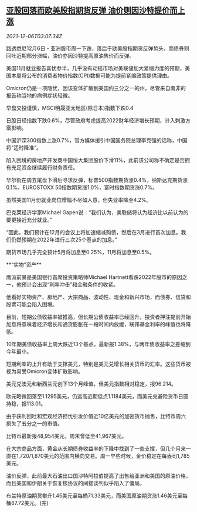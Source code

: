 <!--1638761463000-->
[亚股回落而欧美股指期货反弹 油价则因沙特提价而上涨](https://cn.reuters.com/article/global-market-asia-stocks-oil-1206-idCNKBS2IL06H)
------

<div><i>2021-12-06T03:07:34Z</i></div><p>路透悉尼12月6日 - 亚洲股市周一下跌，落后于欧美股指期货反弹势头，而债券则回吐近期部分涨幅，油价亦因沙特提高原油售价而反弹。</p><p>美国11月就业报告喜忧参半，几乎没有动摇市场对美联储加大紧缩力度的预期，美国本周将公布的消费者物价指数(CPI)数据可能为提前紧缩政策提供理由。</p><p>Omicron仍是一项隐忧，因该变体扩散到美国约三分之一的州，尽管来自南非的报告称当地的病例症状轻微。</p><p>早盘交投谨慎，MSCI明晟亚太地区(除日本)指数下跌0.4</p><p>日股日经指数下跌0.6%，尽管政府考虑提高2022财年经济增长预期，计入刺激方案影响。</p><p>中国沪深300指数上涨0.7%，官方媒体援引中国国务院总理李克强的话称，中国将“适时降准”。</p><p>陷入困境的房地产开发商中国恒大集团股价下滑11%，此前该公司称不确定是否拥有充足资金继续履行财务责任。 </p><p>华尔街在周五尾盘下滑后寻求反弹，标普500指数期货涨0.4%，纳斯达克期货涨0.1%。EUROSTOXX 50指数期货涨1.0%，富时指数期货涨0.7%。</p><p>虽然美国11月份就业岗位增幅不尽如人意，但失业率降至4.2%。</p><p>巴克莱经济学家Michael Gapen说：“我们认为，美联储将认为经济比以前认为的要更接近充分就业。”</p><p>“因此，我们预计在12月的会议上将加速缩减购债，然后在3月进行首次加息。我们仍然预期在2022年进行三次25个基点的加息。”</p><p>期货市场几乎完全预计5月将加息至0.25%，11月将加息至0.5%。</p><p>**“实物”资产**</p><p>鹰派前景是美国银行首席投资策略师Michael Hartnett看跌2022年股市的原因之一，他预计会出现“利率冲击”和金融条件的收紧。</p><p>他看好实物资产、房地产、大宗商品、波动性、现金和新兴市场，而债券、信贷和股票可能会陷入困境。</p><p>目前，短期公债收益率被推高，但长期公债收益率已经回升。投资者押注提前开始加息将意味着经济增长和通货膨胀在一段时间内放缓，联邦基金利率的峰值也将降低。</p><p>10年期美债收益率上周大跌近13个基点，最新报1.38%，与两年债收益率之差缩到今年最小。</p><p>短期利率的上升有助于支撑美元，特别是美元兑增长相关货币的汇率。这些货币被视为易受Omicron变体扩散影响。</p><p>美元兑澳元和新西兰元创下13个月峰值，但美元指数相对稳定，报96.214。</p><p>欧元略微回落至1.1295美元，仍远高近期低点1.1184美元，而美元兑避险货币日圆持稳，报113.01。</p><p>由于获利回吐和宏观经济担忧引发价值近10亿美元的加密货币抛售，比特币周六损失了五分之一的市值。</p><p>比特币最新报48,954美元，周末曾低至41,967美元。</p><p>在大宗商品方面，黄金从长期债券收益率的下降中找到了一些支撑，但几个月来一直在1,720/1,870美元的范围内横向交易。周一早些时候，金价稳定在每盎司1,785美元。</p><p>油价反弹，此前最大石油出口国沙特阿拉伯提高了出售给亚洲和美国的原油价格，而且美国和伊朗关于恢复核协议的间接谈判似乎陷入了僵局。</p><p>布兰特原油期货攀升1.45美元至每桶71.33美元，而美国原油期货涨1.46美元至每桶67.72美元。(完)</p>
